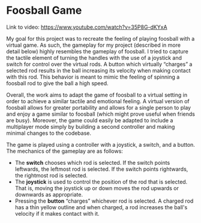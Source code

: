 <h1>Foosball Game</h1>

Link to video: https://www.youtube.com/watch?v=35P8G-dKYxA

My goal for this project was to recreate the feeling of playing foosball with a virtual game.
As such, the gameplay for my project (described in more detail below) highly resembles the gameplay of foosball.
I tried to capture the tactile element of turning the handles with the use of a joystick and
switch for control over the virtual rods. A button which virtually “charges” a selected rod results
in the ball increasing its velocity when making contact with this rod. This behavior is meant to mimic the feeling of spinning a
foosball rod to give the ball a high speed.

Overall, the work aims to adapt the game of foosball to a virtual setting in order to achieve a similar tactile and emotional feeling.
A virtual version of foosball allows for greater portability and allows for a single person to play and enjoy a game similar
to foosball (which might prove useful when friends are busy). Moreover, the game could easily be adapted to include a multiplayer
mode simply by building a second controller and making minimal changes to the codebase.

The game is played using a controller with a joystick, a switch, and a button. The mechanics of the gameplay are as follows:
- The **switch** chooses which rod is selected. If the switch points leftwards, the leftmost rod is selected. If the switch points rightwards, the rightmost rod is selected.
- The **joystick** is used to control the position of the rod that is selected. That is, moving the joystick up or down moves the rod upwards or downwards as appropriate.
- Pressing the **button** “charges” whichever rod is selected. A charged rod has a thin yellow outline and when charged, a rod increases the ball's velocity if it makes contact with it.
